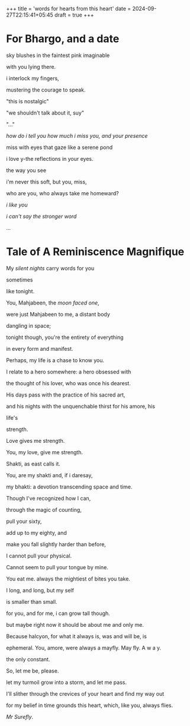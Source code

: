 +++
title = 'words for hearts from this heart'
date = 2024-09-27T22:15:41+05:45
draft = true
+++

# For Bhargo, and a date

sky blushes in the faintest pink imaginable

with you lying there.

i interlock my fingers,

mustering the courage to speak.

"this is nostalgic"

"we shouldn't talk about it, suy"

"..."

*how do i tell you how much i miss you, and your presence*

miss with eyes that gaze like a serene pond

i love y-the reflections in your eyes.

the way you see

i'm never this soft, but you, miss,

who are you, who always take me homeward?


*i like you*

*i can't say the stronger word*

...

# Tale of A Reminiscence Magnifique

My *silent nights* carry words for you

sometimes

like tonight.

You, Mahjabeen, the *moon faced one*,

were just Mahjabeen to me, a distant body

dangling in space;

tonight though, you're the entirety of everything

in every form and manifest.


Perhaps, my life is a chase to know you.


I relate to a hero somewhere: a hero obsessed with

the thought of his lover, who was once his dearest.

His days pass with the practice of his sacred art,

and his nights with the unquenchable thirst for his amore, his

life's

strength.

Love gives me strength.

You, my love, give me strength.

Shakti, as east calls it. 

You, are my shakti and, if i daresay,

my bhakti: a devotion transcending space and time.

Though I've recognized how I can,

through the magic of counting,

pull your sixty, 

add up to my eighty, and 

make you fall slightly harder than before,

I cannot pull your physical.

Cannot seem to pull your tongue by mine.

You eat me. always the mightiest of bites you take.

I long, and long, but my self

is smaller than small. 

for you, and for me, i can grow tall though.

but maybe right now it should be about me and only me.

Because halcyon, for what it always is, was and will be, is 

ephemeral. You, amore, were always a mayfly. May fly. A w a y. 

the only constant.

So, let me be, please. 

let my turmoil grow into a storm, and let me pass. 

I'll slither through the crevices of your heart and find my way out

for my belief in time grounds this heart, which, like you, always flies. 

*Mr Surefly*. 


